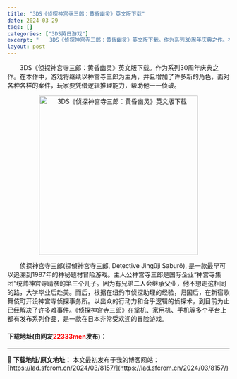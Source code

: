 ```yaml
---
title: "3DS《侦探神宫寺三郎：黄昏幽灵》英文版下载"
date: 2024-03-29
tags: []
categories: ["3DS英日游戏"]
excerpt: "　　3DS《侦探神宫寺三郎：黄昏幽灵》英文版下载。作为系列30周年庆典之作。在本作中，游戏将继续以神宫寺三郎为主角，并且增加了许多新的角色，面对各种各样的案件，玩家要凭借逻辑推理能力，帮助他一一侦破。 　　侦探神宫寺三郎(探偵神宮寺三郎, Detective Jingūji Saburō), 是一款&hellip;"
layout: post
---
```


 <p>　　3DS《侦探神宫寺三郎：黄昏幽灵》英文版下载。作为系列30周年庆典之作。在本作中，游戏将继续以神宫寺三郎为主角，并且增加了许多新的角色，面对各种各样的案件，玩家要凭借逻辑推理能力，帮助他一一侦破。</p> <p align="center"><img align="" border="0" src="https://lad.sfcrom.cn/wp-content/uploads/2024/03/20240329_66061c4b84be3.webp" width="360" alt="3DS《侦探神宫寺三郎：黄昏幽灵》英文版下载" /></p> <p>　　侦探神宫寺三郎(探偵神宮寺三郎, Detective Jingūji Saburō), 是一款最早可以追溯到1987年的神秘题材冒险游戏。主人公神宫寺三郎是国际企业&ldquo;神宫寺集团&rdquo;统帅神宫寺晴彦的第三个儿子。因为有兄弟二人会继承父业，他不想走这相同的路，大学毕业后赴美。而后，根据在纽约市侦探助理的经验，归国后，在新宿歌舞伎町开设神宫寺侦探事务所。以出众的行动力和合乎逻辑的侦探术，到目前为止已经解决了许多难事件。《侦探神宫寺三郎》在掌机、家用机、手机等多个平台上都有发布系列作品，是一款在日本非常受欢迎的冒险游戏。</p> <p><h4>下载地址(由网友<font color="red">22333men</font>发布)：</h4></p> 

---
📖 **下载地址/原文地址：** 本文最初发布于我的博客网站：[https://lad.sfcrom.cn/2024/03/8157/](https://lad.sfcrom.cn/2024/03/8157/)
